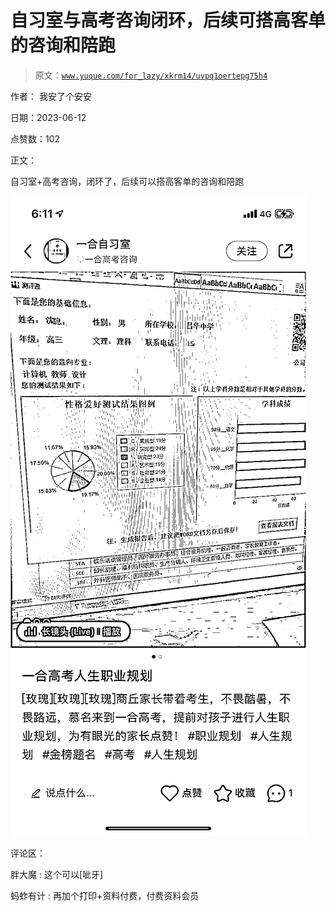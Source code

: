 # 自习室与高考咨询闭环，后续可搭高客单的咨询和陪跑

> 原文：[`www.yuque.com/for_lazy/xkrm14/uvpq1oertepg75h4`](https://www.yuque.com/for_lazy/xkrm14/uvpq1oertepg75h4)

作者： 我安了个安安

日期：2023-06-12

点赞数：102

正文：

自习室+高考咨询，闭环了，后续可以搭高客单的咨询和陪跑

![](img/7780fe92bf9241d68a5107bd6fe87949.png)

评论区：

胖大魔 : 这个可以[呲牙]

蚂蚱有计 : 再加个打印+资料付费，付费资料会员



